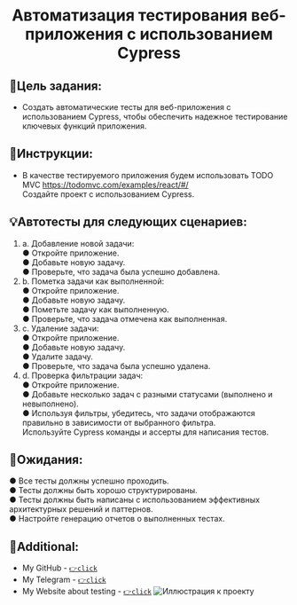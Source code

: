 <h1 align="center"> Автоматизация тестирования веб-приложения с использованием Cypress  </h1>

## 💬Цель задания:
* Создать автоматические тесты для веб-приложения с использованием Cypress, чтобы обеспечить надежное тестирование ключевых функций приложения. 



## 📢Инструкции:

* В качестве тестируемого приложения будем использовать TODO MVC https://todomvc.com/examples/react/#/ 
<br> Создайте проект с использованием Cypress. 

## 💡Автотесты для следующих сценариев:

1. a. Добавление новой задачи: 
<br>● Откройте приложение. 
<br>● Добавьте новую задачу. 
<br>● Проверьте, что задача была успешно добавлена. 
2. b. Пометка задачи как выполненной: 
<br>● Откройте приложение. 
<br>● Добавьте новую задачу. 
<br>● Пометьте задачу как выполненную. 
<br>● Проверьте, что задача отмечена как выполненная. 
3. c. Удаление задачи: 
<br>● Откройте приложение. 
<br>● Добавьте новую задачу. 
<br>● Удалите задачу. 
<br>● Проверьте, что задача была успешно удалена. 
4. d. Проверка фильтрации задач: 
<br>● Откройте приложение. 
<br>● Добавьте несколько задач с разными статусами (выполнено и 
невыполнено). 
<br>● Используя фильтры, убедитесь, что задачи отображаются правильно в 
зависимости от выбранного фильтра. 
<br>Используйте Cypress команды и ассерты для написания тестов. 

## 📌Ожидания:

● Все тесты должны успешно проходить. 
<br>● Тесты должны быть хорошо структурированы. 
<br>● Тесты должны быть написаны с использованием эффективных архитектурных 
решений и паттернов. 
<br>● Настройте генерацию отчетов о выполненных тестах.

## 🔗Additional:

- My GitHub - [`👉click`](https://github.com/nick8787)
- Мy Telegram - [`👉click`](https://t.me/nick8787)
- Мy Website about testing - [`👉click`](https://www.testing87.online/)
  ![Иллюстрация к проекту](https://www.testing87.online/img/graphics/about/testing87logohome.jpeg)
